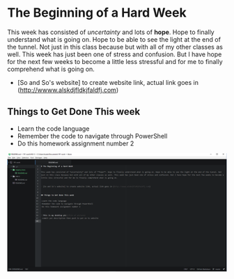 # The Beginning of a Hard Week

This week has consisted of *uncertainty* and lots of **hope**. Hope to finally understand what is going on. Hope to be able to see the light at the end of the tunnel. Not just in this class because but with all of my other classes as well. This week has just been one of stress and confusion. But I have hope for the next few weeks to become a little less stressful and for me to finally comprehend what is going on.


- [So and So's website] to create website link, actual link goes in (http://wwww.alskdjfldkjfaldfj.com)


## Things to Get Done This week

- Learn the code language
- Remember the code to navigate through PowerShell
- Do this homework assignment number 2


![This is my desktop pic](MarkDownFile.png)
